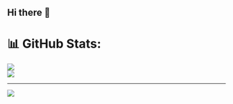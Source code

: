 ## Hi there 👋

<!--
**SaiSatya16/Saisatya16** is a ✨ _special_ ✨ repository because its `README.md` (this file) appears on your GitHub profile.

Here are some ideas to get you started:

- 🔭 I’m currently working on ...
- 🌱 I’m currently learning ...
- 👯 I’m looking to collaborate on ...
- 🤔 I’m looking for help with ...
- 💬 Ask me about ...
- 📫 How to reach me: ...
- 😄 Pronouns: ...
- ⚡ Fun fact: ...
-->


# 📊 GitHub Stats:
![](https://github-readme-streak-stats.herokuapp.com/?user=saisatya16&theme=dark&hide_border=false)<br/>
![](https://github-readme-stats.vercel.app/api/top-langs/?username=saisatya16&theme=dark&hide_border=false&include_all_commits=true&count_private=true&layout=compact)

---
![](https://visitcount.itsvg.in/api?id=saisatya16&icon=0&color=0)

<!-- Proudly created with GPRM ( https://gprm.itsvg.in ) -->
